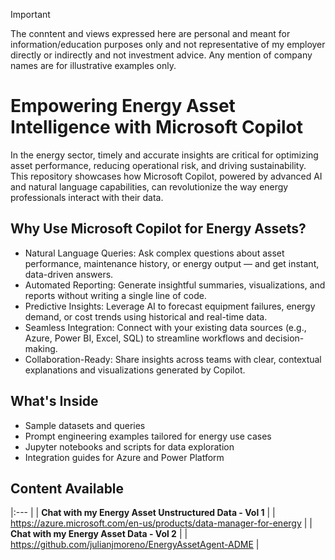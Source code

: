> [!IMPORTANT]  
> The conntent and views expressed here are personal and meant for information/education purposes only and not representative of my employer directly or indirectly and not investment advice. Any mention of company names are for illustrative examples only.
> 
# Empowering Energy Asset Intelligence with Microsoft Copilot
In the energy sector, timely and accurate insights are critical for optimizing asset performance, reducing operational risk, and driving sustainability. This repository showcases how Microsoft Copilot, powered by advanced AI and natural language capabilities, can revolutionize the way energy professionals interact with their data.

## Why Use Microsoft Copilot for Energy Assets?
+ Natural Language Queries: Ask complex questions about asset performance, maintenance history, or energy output — and get instant, data-driven answers.
+ Automated Reporting: Generate insightful summaries, visualizations, and reports without writing a single line of code.
+ Predictive Insights: Leverage AI to forecast equipment failures, energy demand, or cost trends using historical and real-time data.
+ Seamless Integration: Connect with your existing data sources (e.g., Azure, Power BI, Excel, SQL) to streamline workflows and decision-making.
+ Collaboration-Ready: Share insights across teams with clear, contextual explanations and visualizations generated by Copilot.

## What's Inside
+ Sample datasets and queries
+ Prompt engineering examples tailored for energy use cases
+ Jupyter notebooks and scripts for data exploration
+ Integration guides for Azure and Power Platform

## Content Available

|:---                                                                               |
| **Chat with my Energy Asset Unstructured Data - Vol 1**                           |
| https://azure.microsoft.com/en-us/products/data-manager-for-energy                |
| **Chat with my Energy Asset Data - Vol 2**                                        |
| https://github.com/julianjmoreno/EnergyAssetAgent-ADME                            |

